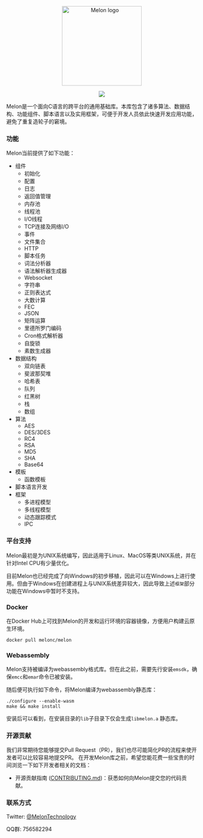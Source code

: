 <p align="center"><img width="210" src="http://melonc.io/static/img/logo.44ac06b.png" alt="Melon logo"></p>
<p align="center"><img src="https://img.shields.io/github/license/Water-Melon/Melang" /></p>



Melon是一个面向C语言的跨平台的通用基础库。本库包含了诸多算法、数据结构、功能组件、脚本语言以及实用框架，可便于开发人员依此快速开发应用功能，避免了重复造轮子的窘境。




### 功能

Melon当前提供了如下功能：

- 组件
  - 初始化
  - 配置
  - 日志
  - 返回值管理
  - 内存池
  - 线程池
  - I/O线程
  - TCP连接及网络I/O
  - 事件
  - 文件集合
  - HTTP
  - 脚本任务
  - 词法分析器
  - 语法解析器生成器
  - Websocket
  - 字符串
  - 正则表达式
  - 大数计算
  - FEC
  - JSON
  - 矩阵运算
  - 里德所罗门编码
  - Cron格式解析器
  - 自旋锁
  - 素数生成器
- 数据结构
  - 双向链表
  - 斐波那契堆
  - 哈希表
  - 队列
  - 红黑树
  - 栈
  - 数组
- 算法
  - AES
  - DES/3DES
  - RC4
  - RSA
  - MD5
  - SHA
  - Base64
- 模板
  - 函数模板
- 脚本语言开发
- 框架
  - 多进程模型
  - 多线程模型
  - 动态跟踪模式
  - IPC



### 平台支持

Melon最初是为UNIX系统编写，因此适用于Linux、MacOS等类UNIX系统，并在针对Intel CPU有少量优化。

目前Melon也已经完成了向Windows的初步移植，因此可以在Windows上进行使用。但由于Windows在创建进程上与UNIX系统差异较大，因此导致上述`框架`部分功能在Windows中暂时不支持。



### Docker

在Docker Hub上可找到Melon的开发和运行环境的容器镜像，方便用户构建云原生环境。

```
docker pull melonc/melon
```



### Webassembly

Melon支持被编译为webassembly格式库。但在此之前，需要先行安装`emsdk`，确保`emcc`和`emar`命令已被安装。

随后便可执行如下命令，将Melon编译为webassembly静态库：

```
./configure --enable-wasm
make && make install
```

安装后可以看到，在安装目录的`lib`子目录下仅会生成`libmelon.a` 静态库。



### 开源贡献
我们非常期待您能够提交Pull Request（PR），我们也尽可能简化PR的流程来使开发者可以比较容易地提交PR。
在开发Melon库之前，希望您能花费一些宝贵的时间浏览一下如下开发者相关的文档：

- 开源贡献指南 ([CONTRIBUTING.md](https://github.com/Water-Melon/Melon/blob/master/CONTRIBUTING.md))：获悉如何向Melon提交您的代码贡献。



### 联系方式

Twitter: [@MelonTechnology](https://twitter.com/MelonTechnology)

QQ群: 756582294
